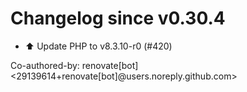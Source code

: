 # Changelog since v0.30.4
- ⬆️ Update PHP to v8.3.10-r0 (#420)

Co-authored-by: renovate[bot] <29139614+renovate[bot]@users.noreply.github.com> 

